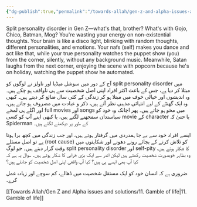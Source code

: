```yaml
---
{"dg-publish":true,"permalink":"/towards-allah/gen-z-and-alpha-issues-and-solutions/10-split-personality-disorder-in-gen-z-alpha/","noteIcon":"","created":"2025-05-09T22:26:33.874+05:00","updated":"2025-05-09T23:30:26.629+05:00"}
---
```


Split personality disorder in Gen Z—what's that, brother? What's with Gojo, Chico, Batman, Mog? You're wasting your energy on non-existential thoughts. Your brain is like a disco light, blinking with random thoughts, different personalities, and emotions. Your nafs (self) makes you dance and act like that, while your true personality watches the puppet show (you) from the corner, silently, without any background music. Meanwhile, Satan laughs from the next corner, enjoying the scene with popcorn because he's on holiday, watching the puppet show he automated.


آج کے دور میں سوشل میڈیا اور ناولز نے لوگوں کو split personality disorder میں مبتلا کر دیا ہے، جس کے باعث اکثر افراد اپنی اصل شخصیت سے ہی ناواقف ہو چکے ہیں۔ وہ اندیشوں اور خیالی خوف میں مبتلا ہو کر زندگی کے کئی سال ضائع کر دیتے ہیں۔ کبھی وہ ایک گھنٹے کے لیے انتہائی مذہبی نظر آتے ہیں، ذکر و عبادت میں مصروف ہو جاتے ہیں، اور اگلے ہی لمحے full movies اور songs میں محو ہو جاتے ہیں۔ پھر اچانک وہ خود کو سیاستدان سمجھنے لگتے ہیں، یا کبھی اپنے آپ کو کسی movie کے character یا حتیٰ کہ Spiderman کے طور پر دیکھنے لگتے ہیں۔

  

ایسے افراد خود سے بے جا ہمدردی میں گرفتار ہوتے ہیں، اور جب زندگی میں کچھ برا ہوتا ہے تو اصل مسئلے (root cause) کو تلاش کرنے کے بجائے رونے دھونے اور شکایتوں میں وقت گزار دیتے ہیں۔ جو لوگ split personality disorder اور self-pity کا شکار ہوتے ہیں، وہ بظاہر خوبصورت شخصیت رکھتے ہیں لیکن اندر سے ایک بڑی خرابی کا شکار ہوتے ہیں۔ سوال یہ ہے کہ کیا آپ بھی ایسے ہی ہیں؟ کیا آپ واقعی اپنی اصل شخصیت کو جانتے ہیں؟

  

ضروری ہے کہ انسان خود کو ایک مستقل شخصیت میں ڈھالے، کم سوچے اور زیادہ عمل کرے۔

[[Towards Allah/Gen Z and Alpha issues and solutions/11. Gamble of life\|11. Gamble of life]]

